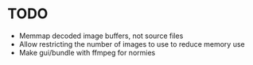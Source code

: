 # TODO
- Memmap decoded image buffers, not source files
- Allow restricting the number of images to use to reduce memory use
- Make gui/bundle with ffmpeg for normies